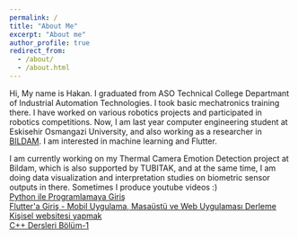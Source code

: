 ```yaml
---
permalink: /
title: "About Me"
excerpt: "About me"
author_profile: true
redirect_from: 
  - /about/
  - /about.html
---
```


Hi,
My name is Hakan. I graduated from ASO Technical College Departmant of Industrial Automation Technologies. I took basic mechatronics training there. I have worked on various robotics projects and participated in robotics competitions. Now, I am last year computer engineering student at Eskisehir Osmangazi University, and also working as a researcher in [BILDAM](http://bildam.ogu.edu.tr/). I am interested in machine learning and Flutter.

I am currently working on my Thermal Camera Emotion Detection project at Bildam, which is also supported by TUBITAK, and at the same time, I am doing data visualization and interpretation studies on biometric sensor outputs in there. Sometimes I produce youtube videos :)   
[Python ile Programlamaya Giriş](https://youtu.be/kMdaBAZYWU4)   
[Flutter'a Giriş - Mobil Uygulama, Masaüstü ve Web Uygulaması Derleme](https://youtu.be/ga97NDgiP20)   
[Kişisel websitesi yapmak](https://youtu.be/K3pzIp3LaGQ)   
[C++ Dersleri Bölüm-1](https://youtu.be/ShwbJGMdym4)   

